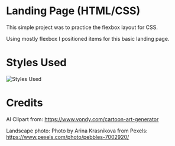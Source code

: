 # Landing Page (HTML/CSS)

This simple project was to practice the flexbox layout for CSS.

Using mostly flexbox I positioned items for this basic landing page.

# Styles Used

![Styles Used](colors-and-font.png)

# Credits

AI Clipart from:
https://www.vondy.com/cartoon-art-generator

Landscape photo:
Photo by Arina Krasnikova from Pexels: https://www.pexels.com/photo/pebbles-7002920/

